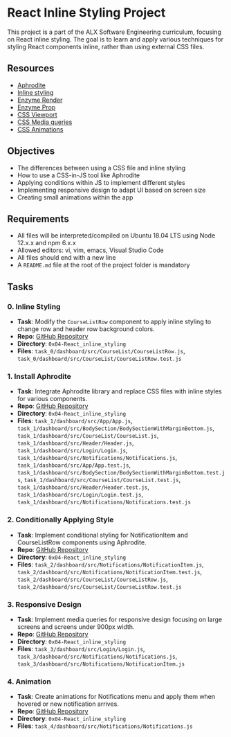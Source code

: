 # React Inline Styling Project

This project is a part of the ALX Software Engineering curriculum, focusing on React inline styling. The goal is to learn and apply various techniques for styling React components inline, rather than using external CSS files.

## Resources

- [Aphrodite](https://github.com/Khan/aphrodite)
- [Inline styling](https://reactjs.org/docs/dom-elements.html#style)
- [Enzyme Render](https://enzymejs.github.io/enzyme/docs/api/ShallowWrapper/render.html)
- [Enzyme Prop](https://enzymejs.github.io/enzyme/docs/api/ReactWrapper/prop.html)
- [CSS Viewport](https://developer.mozilla.org/en-US/docs/Web/CSS/Viewport_concepts)
- [CSS Media queries](https://developer.mozilla.org/en-US/docs/Web/CSS/Media_Queries)
- [CSS Animations](https://developer.mozilla.org/en-US/docs/Web/CSS/CSS_Animations)

## Objectives

- The differences between using a CSS file and inline styling
- How to use a CSS-in-JS tool like Aphrodite
- Applying conditions within JS to implement different styles
- Implementing responsive design to adapt UI based on screen size
- Creating small animations within the app

## Requirements

- All files will be interpreted/compiled on Ubuntu 18.04 LTS using Node 12.x.x and npm 6.x.x
- Allowed editors: vi, vim, emacs, Visual Studio Code
- All files should end with a new line
- A `README.md` file at the root of the project folder is mandatory

## Tasks

### 0. Inline Styling

- **Task**: Modify the `CourseListRow` component to apply inline styling to change row and header row background colors.
- **Repo**: [GitHub Repository](https://github.com/Evans-Gash/alx-react)
- **Directory**: `0x04-React_inline_styling`
- **Files**: `task_0/dashboard/src/CourseList/CourseListRow.js`, `task_0/dashboard/src/CourseList/CourseListRow.test.js`

### 1. Install Aphrodite

- **Task**: Integrate Aphrodite library and replace CSS files with inline styles for various components.
- **Repo**: [GitHub Repository](https://github.com/Evans-Gash/alx-react)
- **Directory**: `0x04-React_inline_styling`
- **Files**: `task_1/dashboard/src/App/App.js`, `task_1/dashboard/src/BodySection/BodySectionWithMarginBottom.js`, `task_1/dashboard/src/CourseList/CourseList.js`, `task_1/dashboard/src/Header/Header.js`, `task_1/dashboard/src/Login/Login.js`, `task_1/dashboard/src/Notifications/Notifications.js`, `task_1/dashboard/src/App/App.test.js`, `task_1/dashboard/src/BodySection/BodySectionWithMarginBottom.test.js`, `task_1/dashboard/src/CourseList/CourseList.test.js`, `task_1/dashboard/src/Header/Header.test.js`, `task_1/dashboard/src/Login/Login.test.js`, `task_1/dashboard/src/Notifications/Notifications.test.js`

### 2. Conditionally Applying Style

- **Task**: Implement conditional styling for NotificationItem and CourseListRow components using Aphrodite.
- **Repo**: [GitHub Repository](https://github.com/Evans-Gash/alx-react)
- **Directory**: `0x04-React_inline_styling`
- **Files**: `task_2/dashboard/src/Notifications/NotificationItem.js`, `task_2/dashboard/src/Notifications/NotificationItem.test.js`, `task_2/dashboard/src/CourseList/CourseListRow.js`, `task_2/dashboard/src/CourseList/CourseListRow.test.js`

### 3. Responsive Design

- **Task**: Implement media queries for responsive design focusing on large screens and screens under 900px width.
- **Repo**: [GitHub Repository](https://github.com/Evans-Gash/alx-react)
- **Directory**: `0x04-React_inline_styling`
- **Files**: `task_3/dashboard/src/Login/Login.js`, `task_3/dashboard/src/Notifications/Notifications.js`, `task_3/dashboard/src/Notifications/NotificationItem.js`

### 4. Animation

- **Task**: Create animations for Notifications menu and apply them when hovered or new notification arrives.
- **Repo**: [GitHub Repository](https://github.com/Evans-Gash/alx-react)
- **Directory**: `0x04-React_inline_styling`
- **Files**: `task_4/dashboard/src/Notifications/Notifications.js`
